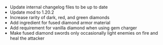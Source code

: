 - Update internal changelog files to be up to date
- Update mod to 1.20.2
- Increase rarity of dark, red, and green diamonds
- Add ingredient for fused diamond armor material
- Add requirement for vanilla diamond when using gem charger
- Make fused diamond swords only occasionally light enemies on fire and heal the attacker